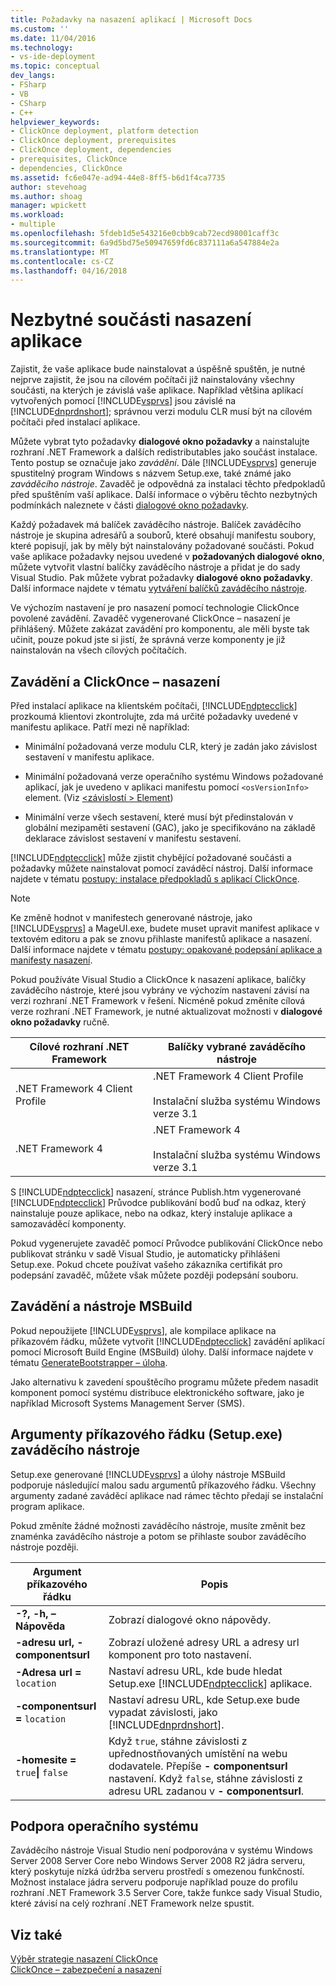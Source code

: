 ```yaml
---
title: Požadavky na nasazení aplikací | Microsoft Docs
ms.custom: ''
ms.date: 11/04/2016
ms.technology:
- vs-ide-deployment
ms.topic: conceptual
dev_langs:
- FSharp
- VB
- CSharp
- C++
helpviewer_keywords:
- ClickOnce deployment, platform detection
- ClickOnce deployment, prerequisites
- ClickOnce deployment, dependencies
- prerequisites, ClickOnce
- dependencies, ClickOnce
ms.assetid: fc6e047e-ad94-44e8-8ff5-b6d1f4ca7735
author: stevehoag
ms.author: shoag
manager: wpickett
ms.workload:
- multiple
ms.openlocfilehash: 5fdeb1d5e543216e0cbb9cab72ecd98001caff3c
ms.sourcegitcommit: 6a9d5bd75e50947659fd6c837111a6a547884e2a
ms.translationtype: MT
ms.contentlocale: cs-CZ
ms.lasthandoff: 04/16/2018
---
```

# <a name="application-deployment-prerequisites"></a>Nezbytné součásti nasazení aplikace
Zajistit, že vaše aplikace bude nainstalovat a úspěšně spuštěn, je nutné nejprve zajistit, že jsou na cílovém počítači již nainstalovány všechny součásti, na kterých je závislá vaše aplikace. Například většina aplikací vytvořených pomocí [!INCLUDE[vsprvs](../code-quality/includes/vsprvs_md.md)] jsou závislé na [!INCLUDE[dnprdnshort](../code-quality/includes/dnprdnshort_md.md)]; správnou verzi modulu CLR musí být na cílovém počítači před instalací aplikace.  
  
 Můžete vybrat tyto požadavky **dialogové okno požadavky** a nainstalujte rozhraní .NET Framework a dalších redistributables jako součást instalace. Tento postup se označuje jako *zavádění*. Dále [!INCLUDE[vsprvs](../code-quality/includes/vsprvs_md.md)] generuje spustitelný program Windows s názvem Setup.exe, také známé jako *zaváděcího nástroje*. Zavaděč je odpovědná za instalaci těchto předpokladů před spuštěním vaší aplikace. Další informace o výběru těchto nezbytných podmínkách naleznete v části [dialogové okno požadavky](../ide/reference/prerequisites-dialog-box.md).  
  
 Každý požadavek má balíček zaváděcího nástroje. Balíček zaváděcího nástroje je skupina adresářů a souborů, které obsahují manifestu soubory, které popisují, jak by měly být nainstalovány požadované součásti. Pokud vaše aplikace požadavky nejsou uvedené v **požadovaných dialogové okno**, můžete vytvořit vlastní balíčky zaváděcího nástroje a přidat je do sady Visual Studio. Pak můžete vybrat požadavky **dialogové okno požadavky**. Další informace najdete v tématu [vytváření balíčků zaváděcího nástroje](../deployment/creating-bootstrapper-packages.md).  
  
 Ve výchozím nastavení je pro nasazení pomocí technologie ClickOnce povolené zavádění. Zavaděč vygenerované ClickOnce – nasazení je přihlášený. Můžete zakázat zavádění pro komponentu, ale měli byste tak učinit, pouze pokud jste si jistí, že správná verze komponenty je již nainstalován na všech cílových počítačích.  
  
## <a name="bootstrapping-and-clickonce-deployment"></a>Zavádění a ClickOnce – nasazení  
 Před instalací aplikace na klientském počítači, [!INCLUDE[ndptecclick](../deployment/includes/ndptecclick_md.md)] prozkoumá klientovi zkontrolujte, zda má určité požadavky uvedené v manifestu aplikace. Patří mezi ně například:  
  
-   Minimální požadovaná verze modulu CLR, který je zadán jako závislost sestavení v manifestu aplikace.  
  
-   Minimální požadovaná verze operačního systému Windows požadované aplikací, jak je uvedeno v aplikaci manifestu pomocí `<osVersionInfo>` element. (Viz [ \<závislostí > Element](../deployment/dependency-element-clickonce-application.md))  
  
-   Minimální verze všech sestavení, které musí být předinstalován v globální mezipaměti sestavení (GAC), jako je specifikováno na základě deklarace závislost sestavení v manifestu sestavení.  
  
 [!INCLUDE[ndptecclick](../deployment/includes/ndptecclick_md.md)] může zjistit chybějící požadované součásti a požadavky můžete nainstalovat pomocí zaváděcí nástroj. Další informace najdete v tématu [postupy: instalace předpokladů s aplikací ClickOnce](../deployment/how-to-install-prerequisites-with-a-clickonce-application.md).  
  
> [!NOTE]
>  Ke změně hodnot v manifestech generované nástroje, jako [!INCLUDE[vsprvs](../code-quality/includes/vsprvs_md.md)] a MageUI.exe, budete muset upravit manifest aplikace v textovém editoru a pak se znovu přihlaste manifestů aplikace a nasazení. Další informace najdete v tématu [postupy: opakované podepsání aplikace a manifesty nasazení](../deployment/how-to-re-sign-application-and-deployment-manifests.md).  
  
 Pokud používáte Visual Studio a ClickOnce k nasazení aplikace, balíčky zaváděcího nástroje, které jsou vybrány ve výchozím nastavení závisí na verzi rozhraní .NET Framework v řešení. Nicméně pokud změníte cílová verze rozhraní .NET Framework, je nutné aktualizovat možnosti v **dialogové okno požadavky** ručně.  
  
|Cílové rozhraní .NET Framework|Balíčky vybrané zaváděcího nástroje|  
|---------------------------|------------------------------------|  
|.NET Framework 4 Client Profile|.NET Framework 4 Client Profile<br /><br /> Instalační služba systému Windows verze 3.1|  
|.NET Framework 4|.NET Framework 4<br /><br /> Instalační služba systému Windows verze 3.1|  
  
 S [!INCLUDE[ndptecclick](../deployment/includes/ndptecclick_md.md)] nasazení, stránce Publish.htm vygenerované [!INCLUDE[ndptecclick](../deployment/includes/ndptecclick_md.md)] Průvodce publikování bodů buď na odkaz, který nainstaluje pouze aplikace, nebo na odkaz, který instaluje aplikace a samozaváděcí komponenty.  
  
 Pokud vygenerujete zavaděč pomocí Průvodce publikování ClickOnce nebo publikovat stránku v sadě Visual Studio, je automaticky přihlášeni Setup.exe. Pokud chcete používat vašeho zákazníka certifikát pro podepsání zavaděč, můžete však můžete později podepsání souboru.  
  
## <a name="bootstrapping-and-msbuild"></a>Zavádění a nástroje MSBuild  
 Pokud nepoužijete [!INCLUDE[vsprvs](../code-quality/includes/vsprvs_md.md)], ale kompilace aplikace na příkazovém řádku, můžete vytvořit [!INCLUDE[ndptecclick](../deployment/includes/ndptecclick_md.md)] zavádění aplikací pomocí Microsoft Build Engine (MSBuild) úlohy. Další informace najdete v tématu [GenerateBootstrapper – úloha](../msbuild/generatebootstrapper-task.md).  
  
 Jako alternativu k zavedení spouštěcího programu můžete předem nasadit komponent pomocí systému distribuce elektronického software, jako je například Microsoft Systems Management Server (SMS).  
  
## <a name="bootstrapper-setupexe-command-line-arguments"></a>Argumenty příkazového řádku (Setup.exe) zaváděcího nástroje  
 Setup.exe generované [!INCLUDE[vsprvs](../code-quality/includes/vsprvs_md.md)] a úlohy nástroje MSBuild podporuje následující malou sadu argumentů příkazového řádku. Všechny argumenty zadané zaváděcí aplikace nad rámec těchto předají se instalační program aplikace.  
  
 Pokud změníte žádné možnosti zaváděcího nástroje, musíte změnit bez znaménka zaváděcího nástroje a potom se přihlaste soubor zaváděcího nástroje později.  
  
|Argument příkazového řádku|Popis|  
|---------------------------|-----------------|  
|**-?, -h, – Nápověda**|Zobrazí dialogové okno nápovědy.|  
|**-adresu url, - componentsurl**|Zobrazí uložené adresy URL a adresy url komponent pro toto nastavení.|  
|**-Adresa url =** `location`|Nastaví adresu URL, kde bude hledat Setup.exe [!INCLUDE[ndptecclick](../deployment/includes/ndptecclick_md.md)] aplikace.|  
|**-componentsurl =** `location`|Nastaví adresu URL, kde Setup.exe bude vypadat závislosti, jako [!INCLUDE[dnprdnshort](../code-quality/includes/dnprdnshort_md.md)].|  
|**-homesite =** `true`**&#124;** `false`|Když `true`, stáhne závislosti z upřednostňovaných umístění na webu dodavatele. Přepíše **- componentsurl** nastavení. Když `false`, stáhne závislosti z adresu URL zadanou v **- componentsurl**.|  
  
## <a name="operating-system-support"></a>Podpora operačního systému  
 Zaváděcího nástroje Visual Studio není podporována v systému Windows Server 2008 Server Core nebo Windows Server 2008 R2 jádra serveru, který poskytuje nízká údržba serveru prostředí s omezenou funkčností. Možnost instalace jádra serveru podporuje například pouze do profilu rozhraní .NET Framework 3.5 Server Core, takže funkce sady Visual Studio, které závisí na celý rozhraní .NET Framework nelze spustit.  
  
## <a name="see-also"></a>Viz také  
 [Výběr strategie nasazení ClickOnce](../deployment/choosing-a-clickonce-deployment-strategy.md)   
 [ClickOnce – zabezpečení a nasazení](../deployment/clickonce-security-and-deployment.md)